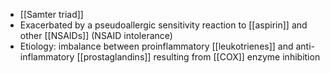  - [[Samter triad]] 
 - Exacerbated by a pseudoallergic sensitivity reaction to [[aspirin]] and other [[NSAIDs]] (NSAID intolerance) 
 -  Etiology: imbalance between proinflammatory [[leukotrienes]] and anti-inflammatory [[prostaglandins]] resulting from [[COX]] enzyme inhibition